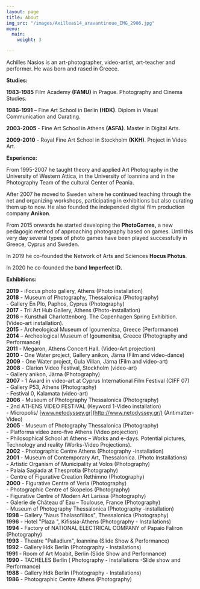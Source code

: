 ```yaml
---
layout: page
title: About
img_src: "/images/Axilleas14_aravantinoue_IMG_2906.jpg"
menu:
  main:
    weight: 3

---
```

Achilles Nasios is an art-photographer, video-artist, art-teacher and performer. He was born and rased in Greece.

**Studies:**

**1983-1985** Film Academy **(FAMU)** in Prague. Photography and Cinema Studies.

**1986-1991** – Fine Art School in Berlin **(HDK)**. Diplom in Visual Communication and Curating.

**2003-2005** - Fine Art School in Athens **(ASFA)**. Master in Digital Arts.

**2009-2010** - Royal Fine Art School in Stockholm **(KKH)**. Project in Video Art.

**Experience:**

From 1995-2007 he taught theory and applied Art Photography in the University of Western Attica, in the University of Ioannina and in the Photography Team of the cultural Center of Peania.

After 2007 he moved to Sweden where he continued teaching through the net and organizing workshops, participating in exhibitions but also curating them up to now. He also founded the independed digital film production company **Anikon**.

From 2015 onwards he started developing the **PhotoGames,** a new pedagogic method of approaching photography based on games. Until this very day several types of photo games have been played successfully in Greece, Cyprus and Sweden.

In 2019 he co-founded the Network of Arts and Sciences **Hocus Photus**.

In 2020 he co-founded the band **Imperfect ID.**

**Exhibitions:**

**2019** - iFocus photo gallery, Athens (Photo installation)  
**2018** - Museum of Photography, Thessalonica (Photography)  
\- Gallery En Plo, Paphos, Cyprus (Photography)  
**2017** - Trii Art Hub Gallery, Athens (Photo-installation)  
**2016** – Kunsthall Charlottenborg. The Copenhagen Spring Exhibition. (Video-art installation).  
**2015** - Archeological Museum of Igoumenitsa, Greece (Performance)  
**2014** – Archeological Museum of Igoumenitsa, Greece (Photography and Performance)  
**2011** - Megaron, Athens Concert Hall. (Video-Art projection)  
**2010** - One Water project, Gallery anikon, Järna (Film and video-dance)  
**2009** - One Water project, Gula Villan, Järna (Film and video-art)  
**2008** - Clarion Video Festival, Stockholm (video-art)  
\- Gallery anikon, Järna (Photography)  
**2007** - 1 Award in video-art at Cyprus International Film Festival (CIFF 07)  
\- Gallery P53, Athens (Photography)  
\- Festival 0, Kalamata (video-art)  
**2006** - Museum of Photography Thessalonica (Photography)  
\- 2nd ATHENS VIDEO FESTIVAL (Keyword 1-Video installation)  
\- Micropolis/ [www.netodyssey.gr](http://www.netodyssey.gr/) (Antimatter- Video)  
**2005** - Museum of Photography Thessalonica (Photography)  
\- Platforma video zero-five Athens (Video projection)  
\- Philosophical School at Athens – Works and e-days. Potential pictures, Technology and reality (Works-Video Projections).  
**2002** - Photographic Centre Athens (Photography -installation)  
**2001** - Museum of Contemporary Art, Thessalonica. (Photo Installations)  
\- Artistic Organism of Municipality at Volos (Photography)  
\- Palaia Sagiada at Thesprotia (Photography)  
\- Centre of Figurative Creation Rethimno (Photography)  
**2000** - Figurative Centre of Veria (Photography)  
\- Photographic Centre of Skopelos (Photography)  
\- Figurative Centre of Modern Art Larissa (Photography)  
\- Galerie de Château d’ Eau – Toulouse, France (Photography)  
\- Museum of Photography Thessalonica (Photography -installation)  
**1998** – Gallery "Naus Thalasofilitos", Thessalonica (Photography)  
**1996** - Hotel "Plaza ", Kifissia-Athens (Photography - Installations)  
**1994** - Factory of NATIONAL ELECTRICAL COMPANY of Papaio Faliron (Photography)  
**1993** - Theatre "Palladium", Ioannina (Slide Show & Performance)  
**1992** - Gallery Hdk Berlin (Photography - Installations)  
**1991** - Room of Art Moabit, Berlin (Slide Show and Performance)  
**1990** - TACHELES Berlin ( Photography - Installations -Slide show and Performance)  
**1988** - Gallery Hdk Berlin (Photography - Installations)  
**1986** - Photographic Centre Athens (Photography)